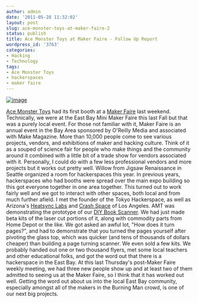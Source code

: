 ```yaml
---
author: admin
date: '2011-05-28 11:32:02'
layout: post
slug: ace-monster-toys-at-maker-faire-2
status: publish
title: Ace Monster Toys at Maker Faire - Follow Up Report
wordpress_id: '3763'
categories:
- Hacking
- Technology
tags:
- Ace Monster Toys
- hackerspaces
- maker faire
---
```


[![image](http://farm3.static.flickr.com/2022/5751214125_ffe0e1fc5d.jpg)](http://www.flickr.com/photos/albill/5751214125/ "Untitled by albill, on Flickr")

[Ace Monster Toys](http://www.acemonstertoys.org) had its first booth at
a [Maker Faire](http://www.makerfaire.org) last weekend. Technically, we
were at the East Bay Mini Maker Faire this last Fall but that was a
purely local event. For those not familiar with it, Maker Faire is an
annual event in the Bay Area sponsored by O'Reilly Media and associated
with Make Magazine. More than 10,000 people come to see various
projects, vendors, and exhibitions of maker and hacking culture. Think
of it as a souped of science fair for people who make things and the
community around it combined with a little bit of a trade show for
vendors associated with it. Personally, I could do with a few less
professional vendors and more projects but it works out pretty well.
Willow from Jigsaw Renaissance in Seattle organized a room for
hackerspaces this year. In previous years, hackerspaces who had booths
were spread over the main expo building so this got everyone together in
one area together. This turned out to work fairly well and we got to
interact with other spaces, both local and from much further afield. I
met the founder of the Tokyo Hackerspace, as well as Arizona's [Heatsync
Labs](http://www.heatsynclabs.org/) and [Crash
Space](http://blog.crashspace.org/) of Los Angeles. AMT was
demonstrating the prototype of our [DIY Book
Scanner](http://wiki.acemonstertoys.org/Book_Scanner). We had just made
beta kits of the laser cut portions of it, along with commodity parts
from Home Depot or the like. We got asked an awful lot, "How does it
turn pages?", and had to demonstrate that you turned the pages yourself
after pivoting the glass top, which was quicker (and tens of thousands
of dollars cheaper) than building a page turning scanner. We even sold a
few kits. We probably handed out one or two thousand flyers, met some
local teachers and other educational folks, and got the word out that
there is a hackerspace in the East Bay. At this last Thursday's
post-Maker Faire weekly meeting, we had three new people show up and at
least two of them admitted to seeing us at the Maker Faire, so I think
that it has worked out well. Getting the word out about us into the
local East Bay community, especially amongst all of the makers in the
Burning Man crowd, is one of our next big projects.
